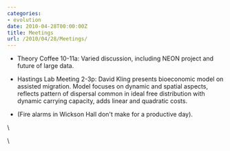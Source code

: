 ```yaml
---
categories:
- evolution
date: 2010-04-28T00:00:00Z
title: Meetings
url: /2010/04/28/Meetings/
---
```


-   Theory Coffee 10-11a: Varied discussion, including NEON project and
    future of large data.

-   Hastings Lab Meeting 2-3p: David Kling presents bioeconomic model on
    assisted migration. Model focuses on dynamic and spatial aspects,
    reflects pattern of dispersal common in ideal free distribution with
    dynamic carrying capacity, adds linear and quadratic costs.

-   (Fire alarms in Wickson Hall don't make for a productive day).

\

\

